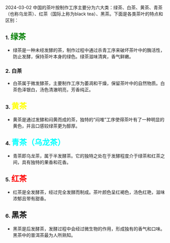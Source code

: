 2024-03-02
中国的茶叶按制作工序主要分为六大类：绿茶、白茶、黄茶、青茶（也称乌龙茶）、红茶（国际上称为black tea）、黑茶。下面是各类茶叶的特点和区别：
### 1. <font color=green size=5>绿茶</font>
* 绿茶是一种未经发酵的茶，制作过程中通过杀青工序来破坏茶叶中的酶活性，防止发酵，保持茶叶本身的绿色。绿茶滋味清爽，香气鲜嫩。
### 2. 白茶
* 白茶属于微发酵茶，主要制作工序为萎凋和干燥，保留茶叶中的自然物质。白茶色泽银白，汤色清澈明亮，芳香纯正。
### 3. <font color=yellow size=5>黄茶</font>
* 黄茶是通过发酵和闷黄而成的茶，独特的“闷堆”工序使得茶叶有了一种明显的黄色，并且口感较绿茶更为醇厚。
### 4. <font color=cyan size=5>青茶（乌龙茶）</font>
* 青茶即乌龙茶，属于半发酵茶。它的独特之处在于发酵程度介于绿茶和红茶之间，具有独特的果香和花香。
### 5. <font color=red size=5>红茶</font>
* 红茶是全发酵茶，经过完全发酵而制成。茶叶颜色呈红褐色，汤色红艳，滋味浓郁且带有甜香。
### 6. <font face="STCAIYUN" size=5>黑茶</font>
* 黑茶是后发酵茶，发酵过程中会经过微生物的作用，形成独有的香气和口味。黑茶中的普洱茶最为人所熟知。
